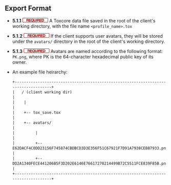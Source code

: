 Export Format
-------------

- **5.1.1** ![](/badge/req.png) A Toxcore data file saved in the root of the client's
  working directory, with the file name `<profile_name>.tox`

- **5.1.2** ![](/badge/req.png) If the client supports user avatars, they will be stored
  under the `avatars/` directory in the root of the client's working directory.

- **5.1.3** ![](/badge/req.png) Avatars are named according to the following format:
  `PK.png`, where PK is the 64-character hexadecimal public key of its owner.

- An example file heirarchy:

  ```
  +-----------------------------------------------------------------------------------+
  |   / (client working dir)                                                          |
  |    |                                                                              |
  |    +-- tox_save.tox                                                               |
  |    +-- avatars/                                                                   |
  |         |                                                                         |
  |         +-- E62DACF4C0DD23156F745874CBDBCD3D3E356F51C67921F7D91A7938CEB87933.png  |
  |         +-- DD2A1340FECE441206B5F3D202E6146E76617270214499B72C5511FCE839F85B.png  |
  +-----------------------------------------------------------------------------------+
  ```
